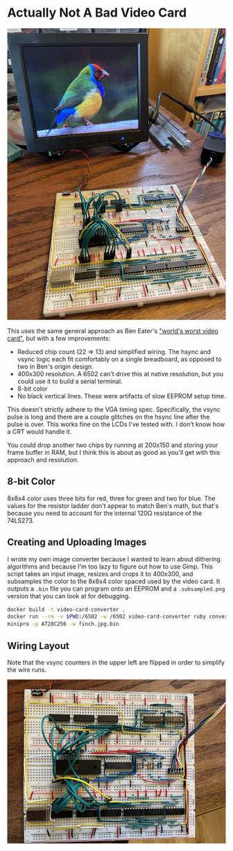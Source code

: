 # Actually Not A Bad Video Card

![demo setup](doc/demo.png?raw=True)

This uses the same general approach as Ben Eater's ["world's worst
video card"](https://eater.net/vga), but with a few improvements:

  * Reduced chip count (22 => 13) and simplified wiring.  The hsync
    and vsync logic each fit comfortably on a single breadboard, as
    opposed to two in Ben's origin design.
  * 400x300 resolution.  A 6502 can't drive this at native resolution,
    but you could use it to build a serial terminal.
  * 8-bit color
  * No black vertical lines.  These were artifacts of slow EEPROM
    setup time.

This doesn't strictly adhere to the VGA timing spec.  Specifically,
the vsync pulse is long and there are a couple glitches on the hsync
line after the pulse is over.  This works fine on the LCDs I've tested
with.  I don't know how a CRT would handle it.

You could drop another two chips by running at 200x150 and storing
your frame buffer in RAM, but I think this is about as good as you'll
get with this approach and resolution.

## 8-bit Color

8x8x4 color uses three bits for red, three for green and two for blue.
The values for the resistor ladder don't appear to match Ben's math,
but that's because you need to account for the internal 120Ω
resistance of the 74LS273.

## Creating and Uploading Images

I wrote my own image converter because I wanted to learn about
dithering algorithms and because I'm too lazy to figure out how to use
Gimp.  This script takes an input image, resizes and crops it to
400x300, and subsamples the color to the 8x8x4 color spaced used by
the video card.  It outputs a `.bin` file you can program onto an
EEPROM and a `.subsampled.png` version that you can look at for
debugging.

```bash
docker build -t video-card-converter .
docker run --rm -v $PWD:/6502 -w /6502 video-card-converter ruby convert.rb finch.jpg
minipro -p AT28C256 -w finch.jpg.bin
```

## Wiring Layout

Note that the vsync counters in the upper left are flipped in order to
simplify the wire runs.

![demo setup](doc/wiring.png?raw=True)
